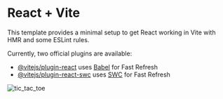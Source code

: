 # React + Vite

This template provides a minimal setup to get React working in Vite with HMR and some ESLint rules.

Currently, two official plugins are available:

- [@vitejs/plugin-react](https://github.com/vitejs/vite-plugin-react/blob/main/packages/plugin-react/README.md) uses [Babel](https://babeljs.io/) for Fast Refresh
- [@vitejs/plugin-react-swc](https://github.com/vitejs/vite-plugin-react-swc) uses [SWC](https://swc.rs/) for Fast Refresh

![tic_tac_toe](https://github.com/MohammedAnassBE/Tic-Tac-Toe/assets/126185951/a767ea7d-719f-4caf-9b70-81443e47c78f)
